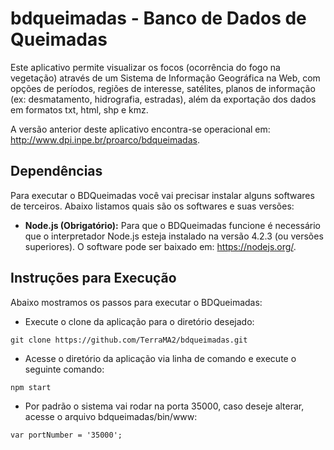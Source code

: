 # bdqueimadas - Banco de Dados de Queimadas

Este aplicativo permite visualizar os focos (ocorrência do fogo na vegetação) através de um Sistema de Informação Geográfica na Web, com opções de períodos, regiões de interesse, satélites, planos de informação (ex: desmatamento, hidrografia, estradas), além da exportação dos dados em formatos txt, html, shp e kmz.

A versão anterior deste aplicativo encontra-se operacional em: http://www.dpi.inpe.br/proarco/bdqueimadas.

## Dependências

Para executar o BDQueimadas você vai precisar instalar alguns softwares de terceiros. Abaixo listamos quais são os softwares e suas versões:

- **Node.js (Obrigatório):** Para que o BDQueimadas funcione é necessário que o interpretador Node.js esteja instalado na versão 4.2.3 (ou versões superiores). O software pode ser baixado em: https://nodejs.org/.

## Instruções para Execução

Abaixo mostramos os passos para executar o BDQueimadas:

- Execute o clone da aplicação para o diretório desejado:

```
git clone https://github.com/TerraMA2/bdqueimadas.git
```

- Acesse o diretório da aplicação via linha de comando e execute o seguinte comando:

```
npm start
```

- Por padrão o sistema vai rodar na porta 35000, caso deseje alterar, acesse o arquivo bdqueimadas/bin/www:

```
var portNumber = '35000';
```
